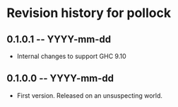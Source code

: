 # Revision history for pollock

## 0.1.0.1 -- YYYY-mm-dd

* Internal changes to support GHC 9.10

## 0.1.0.0 -- YYYY-mm-dd

* First version. Released on an unsuspecting world.

